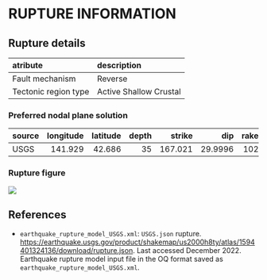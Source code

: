 # RUPTURE INFORMATION
    
## Rupture details

| atribute             | description            |
|:---------------------|:-----------------------|
| Fault mechanism       | Reverse                |
| Tectonic region type | Active Shallow Crustal |

### Preferred nodal plane solution

| source   |   longitude |   latitude |   depth |   strike |     dip |   rake |   mag |
|:---------|------------:|-----------:|--------:|---------:|--------:|-------:|------:|
| USGS     |     141.929 |     42.686 |      35 |  167.021 | 29.9996 |    102 |   6.6 |

### Rupture figure

![](earthquake_ruptures.png)

## References

- `earthquake_rupture_model_USGS.xml`: `USGS.json` rupture. https://earthquake.usgs.gov/product/shakemap/us2000h8ty/atlas/1594401324136/download/rupture.json. Last accessed December 2022. Earthquake rupture model input file in the OQ format saved as `earthquake_rupture_model_USGS.xml`.

